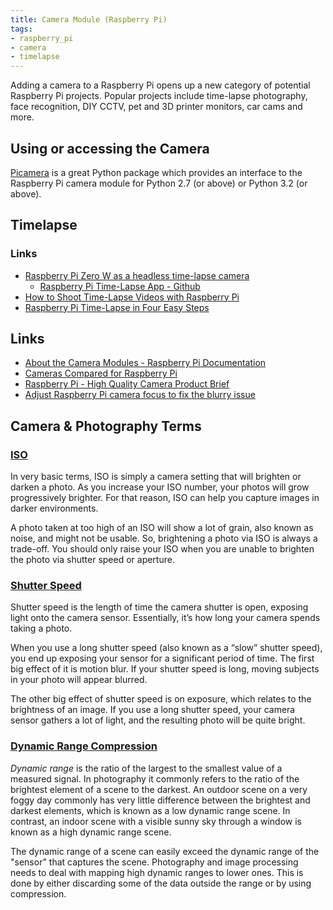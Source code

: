 ```yaml
---
title: Camera Module (Raspberry Pi)
tags:
- raspberry_pi
- camera
- timelapse
---
```


Adding a camera to a Raspberry Pi opens up a  new category of potential Raspberry Pi projects.
Popular projects include time-lapse photography, face recognition, DIY CCTV, pet and 3D printer monitors, car cams and more.
<!--more-->

## Using or accessing the Camera

[Picamera](https://picamera.readthedocs.io/en/latest/index.html) is a great Python package which provides an interface
to the Raspberry Pi camera module for Python 2.7 (or above) or Python 3.2 (or above).

## Timelapse

### Links

* [Raspberry Pi Zero W as a headless time-lapse camera](https://www.jeffgeerling.com/blog/2017/raspberry-pi-zero-w-headless-time-lapse-camera)
    * [Raspberry Pi Time-Lapse App - Github](https://github.com/geerlingguy/pi-timelapse/tree/master)
* [How to Shoot Time-Lapse Videos with Raspberry Pi](https://www.tomshardware.com/how-to/raspberry-pi-time-lapse-video)
* [Raspberry Pi Time-Lapse in Four Easy Steps](https://pimylifeup.com/raspberry-pi-time-lapse/)

## Links

* [About the Camera Modules - Raspberry Pi Documentation](https://www.raspberrypi.com/documentation/accessories/camera.html#about-the-camera-modules)
* [Cameras Compared for Raspberry Pi](https://core-electronics.com.au/guides/raspberry-pi/camera-raspberry-pi/#Over)
* [Raspberry Pi - High Quality Camera Product Brief](https://core-electronics.com.au/attachments/uploads/hq-camera-product-brief.pdf)
* [Adjust Raspberry Pi camera focus to fix the blurry issue](https://zpjiang.me/2020/05/28/picamera-adjust-focus/)

## Camera & Photography Terms

### [ISO](https://photographylife.com/what-is-iso-in-photography)

In very basic terms, ISO is simply a camera setting that will brighten or darken a photo. 
As you increase your ISO number, your photos will grow progressively brighter. 
For that reason, ISO can help you capture images in darker environments.

A photo taken at too high of an ISO will show a lot of grain, also known as noise, and might not be usable. 
So, brightening a photo via ISO is always a trade-off. 
You should only raise your ISO when you are unable to brighten the photo via shutter speed or aperture.

### [Shutter Speed](https://photographylife.com/what-is-shutter-speed-in-photography)

Shutter speed is the length of time the camera shutter is open, exposing light onto the camera sensor. 
Essentially, it’s how long your camera spends taking a photo.

When you use a long shutter speed (also known as a “slow” shutter speed), you end up exposing your sensor for a significant period of time. 
The first big effect of it is motion blur. 
If your shutter speed is long, moving subjects in your photo will appear blurred.

The other big effect of shutter speed is on exposure, which relates to the brightness of an image. 
If you use a long shutter speed, your camera sensor gathers a lot of light, and the resulting photo will be quite bright.

### [Dynamic Range Compression](https://rawpedia.rawtherapee.com/Dynamic_Range_Compression)

_Dynamic range_ is the ratio of the largest to the smallest value of a measured signal. 
In photography it commonly refers to the ratio of the brightest element of a scene to the darkest. 
An outdoor scene on a very foggy day commonly has very little difference between the brightest and darkest elements, 
which is known as a low dynamic range scene. In contrast, an indoor scene with a visible sunny sky through a window is known as a high dynamic range scene.

The dynamic range of a scene can easily exceed the dynamic range of the "sensor" that captures the scene.
Photography and image processing needs to deal with mapping high dynamic ranges to lower ones. 
This is done by either discarding some of the data outside the range or by using compression.
